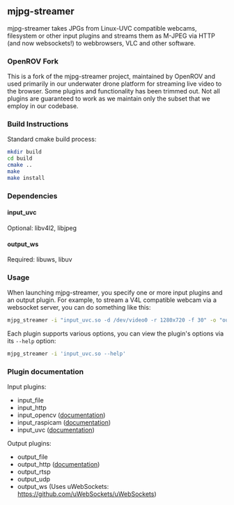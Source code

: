 ## mjpg-streamer

mjpg-streamer takes JPGs from Linux-UVC compatible webcams, filesystem or other input plugins and streams them as M-JPEG via HTTP (and now websockets!) to webbrowsers, VLC and other software.

### OpenROV Fork
This is a fork of the mjpg-streamer project, maintained by OpenROV and used primarily in our underwater drone platform for streaming live video to the browser. 
Some plugins and functionality has been trimmed out. Not all plugins are guaranteed to work as we maintain only the subset that we employ in our codebase.

### Build Instructions

Standard cmake build process:

```sh
mkdir build
cd build
cmake ..
make
make install
```

### Dependencies

#### input_uvc
Optional: libv4l2, libjpeg

#### output_ws
Required: libuws, libuv

### Usage

When launching mjpg-streamer, you specify one or more input plugins and an output plugin. For example, to stream a V4L compatible webcam via a websocket server, you can do something like this:

```sh
mjpg_streamer -i "input_uvc.so -d /dev/video0 -r 1280x720 -f 30" -o "output_ws.so --port 8200"
```

Each plugin supports various options, you can view the plugin's options via its `--help` option:

```sh
mjpg_streamer -i 'input_uvc.so --help'
```

### Plugin documentation

Input plugins:

* input_file
* input_http
* input_opencv ([documentation](plugins/input_opencv/README.md))
* input_raspicam ([documentation](plugins/input_raspicam/README.md))
* input_uvc ([documentation](plugins/input_uvc/README.md))

Output plugins:

* output_file
* output_http ([documentation](plugins/output_http/README.md))
* output_rtsp
* output_udp
* output_ws (Uses uWebSockets: https://github.com/uWebSockets/uWebSockets)

